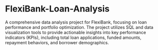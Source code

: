 # FlexiBank-Loan-Analysis
A comprehensive data analysis project for FlexiBank, focusing on loan performance and portfolio optimization. The project utilizes SQL and data visualization tools to provide actionable insights into key performance indicators (KPIs), including total loan applications, funded amounts, repayment behaviors, and borrower demographics. 
